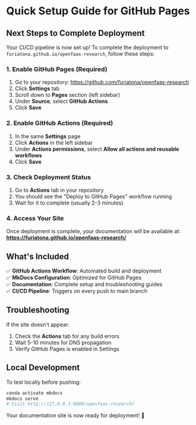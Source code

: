 # Quick Setup Guide for GitHub Pages

## Next Steps to Complete Deployment

Your CI/CD pipeline is now set up! To complete the deployment to `furiatona.github.io/openfaas-research`, follow these steps:

### 1. Enable GitHub Pages (Required)

1. Go to your repository: https://github.com/furiatona/openfaas-research
2. Click **Settings** tab
3. Scroll down to **Pages** section (left sidebar)
4. Under **Source**, select **GitHub Actions**
5. Click **Save**

### 2. Enable GitHub Actions (Required)

1. In the same **Settings** page
2. Click **Actions** in the left sidebar
3. Under **Actions permissions**, select **Allow all actions and reusable workflows**
4. Click **Save**

### 3. Check Deployment Status

1. Go to **Actions** tab in your repository
2. You should see the "Deploy to GitHub Pages" workflow running
3. Wait for it to complete (usually 2-3 minutes)

### 4. Access Your Site

Once deployment is complete, your documentation will be available at:
**https://furiatona.github.io/openfaas-research/**

## What's Included

✅ **GitHub Actions Workflow**: Automated build and deployment  
✅ **MkDocs Configuration**: Optimized for GitHub Pages  
✅ **Documentation**: Complete setup and troubleshooting guides  
✅ **CI/CD Pipeline**: Triggers on every push to main branch  

## Troubleshooting

If the site doesn't appear:
1. Check the **Actions** tab for any build errors
2. Wait 5-10 minutes for DNS propagation
3. Verify GitHub Pages is enabled in Settings

## Local Development

To test locally before pushing:
```bash
conda activate mkdocs
mkdocs serve
# Visit http://127.0.0.1:8000/openfaas-research/
```

Your documentation site is now ready for deployment! 🚀

